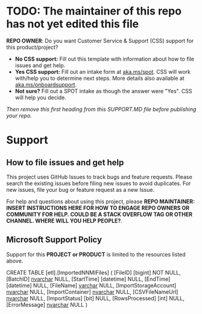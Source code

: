 # TODO: The maintainer of this repo has not yet edited this file

**REPO OWNER**: Do you want Customer Service & Support (CSS) support for this product/project?

- **No CSS support:** Fill out this template with information about how to file issues and get help.
- **Yes CSS support:** Fill out an intake form at [aka.ms/spot](https://aka.ms/spot). CSS will work with/help you to determine next steps. More details also available at [aka.ms/onboardsupport](https://aka.ms/onboardsupport).
- **Not sure?** Fill out a SPOT intake as though the answer were "Yes". CSS will help you decide.

*Then remove this first heading from this SUPPORT.MD file before publishing your repo.*

# Support

## How to file issues and get help  

This project uses GitHub Issues to track bugs and feature requests. Please search the existing 
issues before filing new issues to avoid duplicates.  For new issues, file your bug or 
feature request as a new Issue.

For help and questions about using this project, please **REPO MAINTAINER: INSERT INSTRUCTIONS HERE 
FOR HOW TO ENGAGE REPO OWNERS OR COMMUNITY FOR HELP. COULD BE A STACK OVERFLOW TAG OR OTHER
CHANNEL. WHERE WILL YOU HELP PEOPLE?**.

## Microsoft Support Policy  

Support for this **PROJECT or PRODUCT** is limited to the resources listed above.

CREATE TABLE [etl].[ImportedNNMIFiles]
(
	[FileID] [bigint] NOT NULL,
	[BatchID] [nvarchar](64) NULL,
	[StartTime] [datetime] NULL,
	[EndTime] [datetime] NULL,
	[FileName] [varchar](100) NULL,
	[ImportStorageAccount] [nvarchar](75) NULL,
	[ImportContainer] [nvarchar](75) NULL,
	[CSVFileNameUrl] [nvarchar](350) NULL,
	[ImportStatus] [bit] NULL,
	[RowsProcessed] [int] NULL,
	[ErrorMessage] [nvarchar](4000) NULL
)
